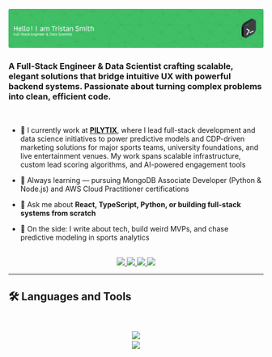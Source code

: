 ![Header](./github-header-image.png)
### A Full-Stack Engineer & Data Scientist crafting scalable, elegant solutions that bridge intuitive UX with powerful backend systems. Passionate about turning complex problems into clean, efficient code.
<br>

- 🔭 I currently work at **[PILYTIX](https://pilytix.ai/)**, where I lead full-stack development and data science initiatives to power predictive models and CDP-driven marketing solutions for major sports teams, university foundations, and live entertainment venues. My work spans scalable infrastructure, custom lead scoring algorithms, and AI-powered engagement tools

- 🌱 Always learning — pursuing MongoDB Associate Developer (Python & Node.js) and AWS Cloud Practitioner certifications
  
- 💬 Ask me about **React, TypeScript, Python, or building full-stack systems from scratch**
  
- 🧠 On the side: I write about tech, build weird MVPs, and chase predictive modeling in sports analytics

<br>

<div align="center">
  <a href="mailto:tjlsmith0831@gmail.com">
    <img src="https://img.shields.io/badge/Gmail-333333?style=for-the-badge&logo=gmail&logoColor=red" />
  </a>
  <a href="https://www.linkedin.com/in/tjlsmith0831" target="_blank">
    <img src="https://img.shields.io/badge/LinkedIn-0077B5?style=for-the-badge&logo=linkedin&logoColor=white" />
  </a>
  <a href="https://medium.com/@tjlsmith0831" target="_blank">
    <img src="https://img.shields.io/badge/Medium-000000?style=for-the-badge&logo=medium&logoColor=white" />
  </a>
  <a href="https://github.com/TJLSmith0831" target="_blank">
    <img src="https://img.shields.io/badge/GitHub-181717?style=for-the-badge&logo=github&logoColor=white" />
  </a>
</div>

<hr>

## 🛠️ Languages and Tools

<br>

<p align="center">
  <img src="https://skillicons.dev/icons?i=ts,js,nodejs,react,figma,r,python,postgres,tailwind" />
  <br>
  <img src="https://skillicons.dev/icons?i=html,css,redux,git,julia,nextjs,mongodb,aws,gcp,firebase" />
</p>

